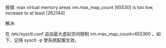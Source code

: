 报错: max virtual memory areas vm.max_map_count [65530] is too low, increase to at least [262144]

解决:

在 /etc/sysctl.conf 追加最大虚拟空间限制 vm.max_map_count=655360 ，如下，记得 sysctl -p 使系统配置生效。
